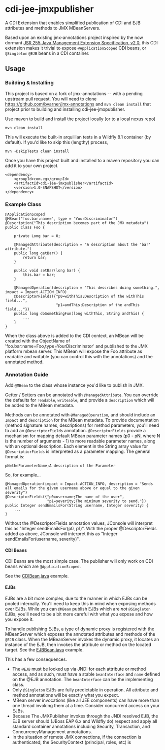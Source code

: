 # cdi-jee-jmxpublisher

A CDI Extension that enables simplified publication of CDI and EJB attributes and methods to JMX MBeanServers.

Based upon an existing jmx-annotations project inspired by the now dormant
[JSR 255 Java Management Extension Specification, v2.0](https://jcp.org/en/jsr/detail?id=255), this CDI extension makes
it trivial to expose `@ApplicationScoped` CDI beans, or `@Singleton` `@EJB` beans in a CDI container.

## Usage

### Building & Installing


This project is based on a fork of jmx-annotations -- with a pending upstream pull request.
You will need to clone https://github.com/bvarner/jmx-annotations and `mvn clean install` that project prior to building
and installing cdi-jee-jmxpublisher.


Use maven to build and install the project locally (or to a local nexus repo)

```
mvn clean install
```

This will execute the built-in arquillian tests in a Wildfly 8.1 container (by default). If you'd like to skip this (lengthy) process,

```
mvn -DskipTests clean install
```


Once you have this project built and installed to a maven repository you can add it to your own project.

```
<dependency>
    <groupId>com.eg</groupId>
    <artifactId>cdi-jee-jmxpublisher</artifactId>
    <version>1.0-SNAPSHOT</version>
</dependency>
```


### Example Class
```
@ApplicationScoped
@MBean("foo.bar:name=", type = "YourDiscriminator")
@Description("This description becomes part of the JMX metadata")
public class Foo {

    private Long bar = 0;

    @ManagedAttribute(description = "A description about the 'bar' attribute.")
    public long getBar() {
        return bar;
    }

    public void setBar(long bar) {
        this.bar = bar;
    }

    @ManagedOperation(description = "This describes doing something.", impact = Impact.ACTION_INFO)
    @DescriptorFields({"p0=withThis;Description of the withThis field...",
                       "p1=andThis;Description of the andThis field..."})
    public long doSomethingFun(long withThis, String andThis) {
        ...
    }
}
```

When the class above is added to the CDI context, an MBean will be created with the ObjectName of 'foo.bar:name=Foo,type=YourDiscriminator' and published to the JMX platform mbean server. This MBean will expose the Foo attribute as readable and writable (you can control this with the annotations) and the annotated method.


### Annotation Guide

Add `@MBean` to the class whose instance you'd like to publish in JMX.

Getter / Setters can be annotated with `@ManagedAttribute`. You can override the defaults for `readable`, `writeable`, and provide a `description` which will be added to the MBean metadata.

Methods can be annotated with `@ManagedOperation`, and should include an `Impact` and `description` for the MBean metadata.
To provide documentation (method signature names, descriptions) for method parameters, you'll need to add an `@DescriptorFields` annotation.
`@DescriptorFields` provide a mechanism for mapping default MBean parameter names (p0 - pN, where N is the number of arguments - 1) to more readable parameter names, along with an optional description.
Each element in the String array value for `@DescriptiorFields` is interpreted as a parameter mapping. The general format is:

```
pN=theParameterName;A description of the Parameter
```

So, for example...

```
@ManagedOperation(impact = Impact.ACTION_INFO, description = "Sends all emails for the given username above or equal to the given severity")
@DescriptorFields({"p0=username;The name of the user",
                   "p1=severity;The minimum severity to send."})
public Integer sendEmailsFor(String username, Integer severity) {
    ...
}
```

Without the @DescriptorFields annotation values, JConsole will interpret this as "Integer sendEmailsFor(p0, p1)".
With the proper @DescriptorFields added as above, JConsole will interpret this as "Integer sendEmailsFor(username, severity)".

#### CDI Beans
CDI Beans are the most simple case. The publisher will only work on CDI beans which are `@ApplicationScoped`.

See the [CDIBean.java](/src/test/java/com/eg/jmx/CDIBean.java) example.

#### EJBs
EJBs are a bit more complex, due to the manner in which EJBs can be pooled internally. You'll need to keep this in mind
when exposing methods over EJBs. While you can `@MBean` publish EJBs which are *not* `@Singleton` EJBs, you'll need to be
a bit more careful with what you expose and how you expose it.

To handle publishing EJBs, a type of dynamic proxy is registered with the MBeanServer which exposes the annotated attributes and methods of the `@EJB` class. When the MBeanServer invokes the dynamic proxy, it locates an instance of the EJB, then invokes the attribute or method on the located target.
See the [EJBBean.java](/src/test/java/com/eg/jmx/EJBBean.java) example.

This has a few consequences.

* The `@EJB` must be looked up via JNDI for each attribute or method access, and as such, must have a stable `beanInterface` and `name` defined on the @EJB annotation. The `beanInterface` can be the implementing class.
* Only `@Singleton` EJBs are fully predictable in operation. All attribute and method annotations will be exactly what you expect.
* MBean server invocations (like all JEE components) can have more than one thread invoking them at a time. Consider concurrent access on your EJBs.
* Because The JMXPublisher invokes through the JNDI resolved EJB, the EJB server should (JBoss EAP 6.x and Wildfly do) respect and apply all standard container annotations including Security, Transaction, and ConcurrencyManagement annotations.
* In the situation of remote JMX connections, if the connection is authenticated, the SecurityContext (principal, roles, etc) is




